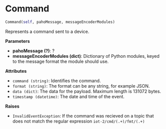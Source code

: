 <h1 id="ibmiotf.device.Command">Command</h1>

```python
Command(self, pahoMessage, messageEncoderModules)
```

Represents a command sent to a device.

__Parameters__

- __pahoMessage (?)__: ?
- __messageEncoderModules (dict)__: Dictionary of Python modules, keyed to the
    message format the module should use.

__Attributes__

- `command (string)`: Identifies the command.
- `format (string)`: The format can be any string, for example JSON.
- `data (dict)`: The data for the payload. Maximum length is 131072 bytes.
- `timestamp (datetime)`: The date and time of the event.

__Raises__

- `InvalidEventException`: If the command was recieved on a topic that does
    not match the regular expression `iot-2/cmd/(.+)/fmt/(.+)`


